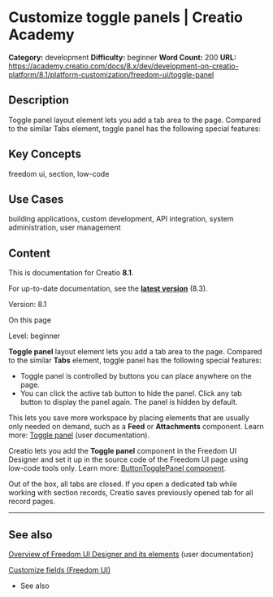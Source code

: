 # Customize toggle panels | Creatio Academy

**Category:** development **Difficulty:** beginner **Word Count:** 200 **URL:**
https://academy.creatio.com/docs/8.x/dev/development-on-creatio-platform/8.1/platform-customization/freedom-ui/toggle-panel

## Description

Toggle panel layout element lets you add a tab area to the page. Compared to the
similar Tabs element, toggle panel has the following special features:

## Key Concepts

freedom ui, section, low-code

## Use Cases

building applications, custom development, API integration, system
administration, user management

## Content

This is documentation for Creatio **8.1**.

For up-to-date documentation, see the
**[latest version](/docs/8.x/dev/development-on-creatio-platform/platform-customization/freedom-ui/toggle-panel)**
(8.3).

Version: 8.1

On this page

Level: beginner

**Toggle panel** layout element lets you add a tab area to the page. Compared to
the similar **Tabs** element, toggle panel has the following special features:

- Toggle panel is controlled by buttons you can place anywhere on the page.
- You can click the active tab button to hide the panel. Click any tab button to
  display the panel again. The panel is hidden by default.

This lets you save more workspace by placing elements that are usually only
needed on demand, such as a **Feed** or **Attachments** component. Learn more:
[Toggle panel](https://academy.creatio.com/documents?ver=8.1&id=2376&anchor=title-2230-8)
(user documentation).

Creatio lets you add the **Toggle panel** component in the Freedom UI Designer
and set it up in the source code of the Freedom UI page using low-code tools
only. Learn more:
[ButtonTogglePanel component](https://academy.creatio.com/documents?ver=8.1&id=15176).

Out of the box, all tabs are closed. If you open a dedicated tab while working
with section records, Creatio saves previously opened tab for all record pages.

---

## See also​

[Overview of Freedom UI Designer and its elements](https://academy.creatio.com/documents?ver=8.1&id=2376)
(user documentation)

[Customize fields (Freedom UI)](https://academy.creatio.com/documents?ver=8.1&id=15379)

- See also
